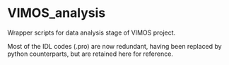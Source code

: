# VIMOS_analysis
Wrapper scripts for data analysis stage of VIMOS project. 

Most of the IDL codes (.pro) are now redundant, having been replaced by python counterparts, but are retained here for reference.
